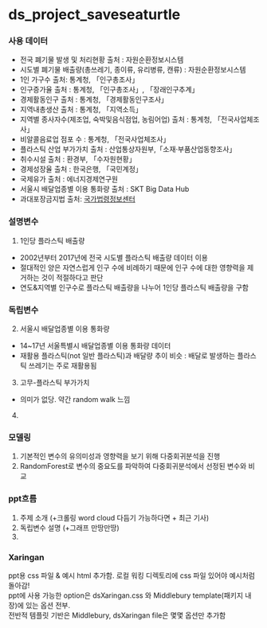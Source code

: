 # ds_project_saveseaturtle

### 사용 데이터
- 전국 폐기물 발생 및 처리현황 출처 : 자원순환정보시스템
- 시도별 폐기물 배출량(총쓰레기, 종이류, 유리병류, 캔류) : 자원순환정보시스템
- 1인 가구수 출처: 통계청, 「인구총조사」
- 인구증가율 출처 : 통계청, 「인구총조사」, 「장래인구추계」
- 경제활동인구 출처 : 통계청, 「경제활동인구조사」
- 지역내총생산 출처 : 통계청, 「지역소득」
- 지역별 종사자수(제조업, 숙박및음식점업, 농림어업)  출처 : 통계청, 「전국사업체조사」
- 비알콜음료업 점포 수 : 통계청, 「전국사업체조사」
- 플라스틱 산업 부가가치 출처 : 산업통상자원부,「소재·부품산업동향조사」
- 취수시설 출처 : 환경부, 「수자원현황」
- 경제성장율 출처 : 한국은행, 「국민계정」
- 국제유가 출처 : 에너지경제연구원
- 서울시 배달업종별 이용 통화량 출처 : SKT Big Data Hub
- 과대포장금지법 출처: [국가법령정보센터](http://www.law.go.kr/법령/제품의포장재질ㆍ포장방법에관한기준등에관한규칙)

### 설명변수

1. 1인당 플라스틱 배출량
- 2002년부터 2017년에 전국 시도별 플라스틱 배출량 데이터 이용
- 절대적인 양은 자연스럽게 인구 수에 비례하기 때문에 인구 수에 대한 영향력을 제거하는 것이 적절하다고 판단
- 연도&지역별 인구수로 플라스틱 배출량을 나누어 1인당 플라스틱 배출량을 구함

### 독립변수

2. 서울시 배달업종별 이용 통화량
- 14~17년 서울특별시 배달업종별 이용 통화량 데이터
- 재활용 플라스틱(not 일반 플라스틱)과 배달량 추이 비슷 : 배달로 발생하는 플라스틱 쓰레기는 주로 재활용됨 

3. 고무-플라스틱 부가가치
- 의미가 없당. 약간 random walk 느낌 

4. 

### 모델링
1. 기본적인 변수의 유의미성과 영향력을 보기 위해 다중회귀분석을 진행
2. RandomForest로 변수의 중요도를 파악하여 다중회귀분석에서 선정된 변수와 비교 

### ppt흐름
1. 주제 소개 (+크롤링 word cloud 다듬기 가능하다면 + 최근 기사)
2. 독립변수 설명 (+그래프 만땅만땅)
3. 

### Xaringan
ppt용 css 파일 & 예시 html 추가함. 로컬 워킹 디렉토리에 css 파일 있어야 예시처럼 돌아감!   
ppt에 사용 가능한 option은 dsXaringan.css 와 Middlebury template(패키지 내장)에 있는 옵션 전부.   
전반적 템플릿 기반은 Middlebury, dsXaringan file은 몇몇 옵션만 추가함
